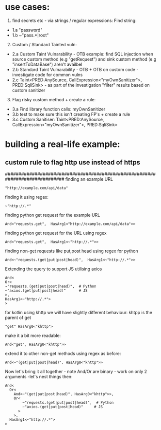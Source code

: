 # use cases:
1. find secrets etc - via strings / regular expressions: Find string:
  - 1.a "password"
  - 1.b ~"pass.*|root"

2. Custom / Standard Tainted vuln:
  - 2.a Custom Taint Vulnarability - OTB example: find SQL injection when source custom method (e.g "getRequest") and sink custom method (e.g "insertToDataBase") aren't availbel
  - 2.b Standard Taint Vulnarability - OTB + OTB on custom code - investigate code for common vulns
  - 2.c Taint<PRED:AnySource, CallExpression<"myOwnSanitizer">, PRED:SqliSink> - as part of the investigation "filter" results based on custom sanitizer

3. Flag risky custom method + create a rule:
  - 3.a Find library function calls: myOwnSanitizer
  - 3.b test to make sure this isn't creating FP's + create a rule
  - 3.c Custom Sanitiser: Taint<PRED:AnySource,  CallExpression<"myOwnSanitizer">, PRED:SqliSink>

# building a real-life example:
## custom rule to flag http use instead of https 
##############################################################################
finding an example URL
```
"http://example.com/api/data"
```

finding it using regex:
```
~"http://.*"
```
finding python get request for the example URL
```
And<"requests.get",  HasArg1<"http://example.com/api/data">>
```
finding python get request for the URL using regex
```
And<"requests.get",  HasArg1<~"http://.*">>
```

finding non-get requests like put,post head using regex for python
```
And<~"requests.(get|put|post|head)",  HasArg1<~"http://.*">>
```

Extending the query to support JS utilising axios
```
And<
Or<
~"requests.(get|put|post|head)",  # Python
~"axios.(get|put|post|head)"      # JS
>,
HasArg1<~"http://.*">
>
```

for kotlin using khttp we will have slightly different behaviour: khtpp is the parent of get
```
"get" HasArg0<"khttp">
```
make it a bit more readable:
```
And<"get", HasArg0<"khttp">>
```
extend it to other non-get methods using regex as before:
```
And<~"(get|put|post|head)", HasArg0<"khttp">>
```

Now let's bring it all together - note And/Or are binary - work on only 2 arguments -let's nest things then:

```
And<
  Or<
    And<~"(get|put|post|head)", HasArg0<"khttp">>,
    Or<
        ~"requests.(get|put|post|head)",  # Python
        ~"axios.(get|put|post|head)"     # JS  
      >
    >,
  HasArg1<~"http://.*">
>
```

